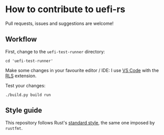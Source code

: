 # How to contribute to uefi-rs

Pull requests, issues and suggestions are welcome!

## Workflow

First, change to the `uefi-test-runner` directory:

```shell
cd 'uefi-test-runner'
```

Make some changes in your favourite editor / IDE:
I use [VS Code][code] with the [RLS][rls] extension.

Test your changes:

```shell
./build.py build run
```

[code]: https://code.visualstudio.com/
[rls]: https://github.com/rust-lang-nursery/rls-vscode

## Style guide

This repository follows Rust's [standard style][style], the same one imposed by `rustfmt`.

[style]: https://github.com/rust-lang-nursery/fmt-rfcs/blob/master/guide/guide.md
